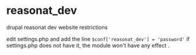 # reasonat_dev
drupal reasonat dev website restrictions

edit settings.php and add the line `$conf['reasonat_dev'] = 'password'`
if settings.php does not have it, the module won't have any effect .
